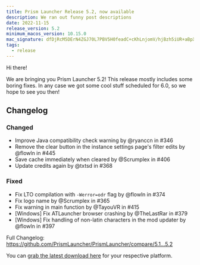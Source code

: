 ```yaml
---
title: Prism Launcher Release 5.2, now available
description: We ran out funny post descriptions
date: 2022-11-15
release_version: 5.2
minimum_macos_version: 10.15.0
mac_signature: dfDjRcM5DErN4ZGJ70L7PBV5H0feadC+cKhLnjomV/hjBzh5iUR+aBpXRZMfa1OJ+muf2QpWDLeSUBWFg9LgAg==
tags:
  - release
---
```


Hi there!

We are bringing you Prism Launcher 5.2!
This release mostly includes some boring fixes. In any case we got some cool stuff scheduled for 6.0, so we hope to see you then!

## Changelog

### Changed

- Improve Java compatibility check warning by @ryanccn in #346
- Remove the clear button in the instance settings page's filter edits by @flowln in #445
- Save cache immediately when cleared by @Scrumplex in #406
- Update credits again by @txtsd in #368

### Fixed

- Fix LTO compilation with `-Werror=odr` flag by @flowln in #374
- Fix logo name by @Scrumplex in #365
- Fix warning in main function by @TayouVR in #415
- [Windows] Fix ATLauncher browser crashing by @TheLastRar in #379
- [Windows] Fix handling of non-latin characters in the mod updater by @flowln in #397

Full Changelog: <https://github.com/PrismLauncher/PrismLauncher/compare/5.1...5.2>

You can [grab the latest download here](https://prismlauncher.org/download/) for your respective platform.
